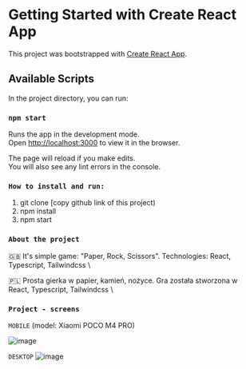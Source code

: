# Getting Started with Create React App

This project was bootstrapped with [Create React App](https://github.com/facebook/create-react-app).

## Available Scripts

In the project directory, you can run:

### `npm start`

Runs the app in the development mode.\
Open [http://localhost:3000](http://localhost:3000) to view it in the browser.

The page will reload if you make edits.\
You will also see any lint errors in the console.

### `How to install and run:`
1) git clone [copy github link of this project)
2) npm install 
3) npm start


### `About the project`

🇬🇧 It's simple game: "Paper, Rock, Scissors". Technologies: React, Typescript, Tailwindcss \

🇵🇱 Prosta gierka w papier, kamień, nożyce. Gra została stworzona w React, Typescript, Tailwindcss  \

### `Project - screens` 

`MOBILE`
(model: Xiaomi POCO M4 PRO)

![image](https://user-images.githubusercontent.com/96081508/183675087-570669b1-27d0-4948-be09-bce0d1746c28.png)


`DESKTOP`
![image](https://user-images.githubusercontent.com/96081508/183676026-52a8ef94-4271-4fc6-81de-7252be6563b7.png)












